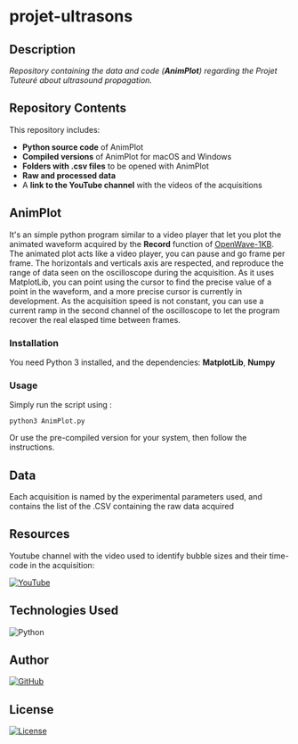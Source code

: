 # projet-ultrasons

## Description
_Repository containing the data and code (**AnimPlot**) regarding the Projet Tuteuré about ultrasound propagation._

## Repository Contents
This repository includes:  
- **Python source code** of AnimPlot
- **Compiled versions** of AnimPlot for macOS and Windows  
- **Folders with .csv files** to be opened with AnimPlot  
- **Raw and processed data** 
- A **link to the YouTube channel** with the videos of the acquisitions


## AnimPlot
It's an simple python program similar to a video player that let you plot the animated waveform acquired by the **Record** function of [OpenWave-1KB](https://github.com/other-username/https://github.com/OpenWave-GW/OpenWave-1KB). The animated plot acts like a video player, you can pause and go frame per frame. The horizontals and verticals axis are respected, and reproduce the range of data seen on the oscilloscope during the acquisition. As it uses MatplotLib, you can point using the cursor to find the precise value of a point in the waveform, and a more precise cursor is currently in development. As the acquisition speed is not constant, you can use a current ramp in the second channel of the oscilloscope to let the program recover the real elasped time between frames.
### Installation
You need Python 3 installed, and the dependencies: **MatplotLib**, **Numpy**

### Usage
Simply run the script using :

```
python3 AnimPlot.py
```

Or use the pre-compiled version for your system, then follow the instructions.

## Data
Each acquisition is named by the experimental parameters used, and contains the list of the .CSV containing the raw data acquired 

## Resources
Youtube channel with the video used to identify bubble sizes and their time-code in the acquisition:

[![YouTube](https://img.shields.io/badge/YouTube-Channel-red?logo=youtube&logoColor=white)](https://www.youtube.com/@Projet_tut)  


## Technologies Used
![Python](https://img.shields.io/badge/Python-3.13-blue?logo=python)  


## Author
[![GitHub](https://img.shields.io/badge/GitHub-Profile-black?logo=github)](https://github.com/Sili0)  

## License
[![License](https://img.shields.io/badge/License-MIT-green)](https://mit-license.org/) 
